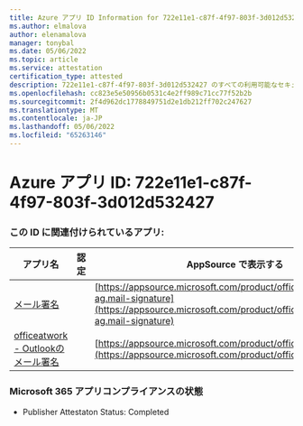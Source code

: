 ```yaml
---
title: Azure アプリ ID Information for 722e11e1-c87f-4f97-803f-3d012d532427
ms.author: elmalova
author: elenamalova
manager: tonybal
ms.date: 05/06/2022
ms.topic: article
ms.service: attestation
certification_type: attested
description: 722e11e1-c87f-4f97-803f-3d012d532427 のすべての利用可能なセキュリティとコンプライアンス情報。
ms.openlocfilehash: cc823e5e50956b0531c4e2ff989c71cc77f52b2b
ms.sourcegitcommit: 2f4d962dc1778849751d2e1db212ff702c247627
ms.translationtype: MT
ms.contentlocale: ja-JP
ms.lasthandoff: 05/06/2022
ms.locfileid: "65263146"
---
```

# <a name="azure-app-id-722e11e1-c87f-4f97-803f-3d012d532427"></a>Azure アプリ ID: 722e11e1-c87f-4f97-803f-3d012d532427


### <a name="apps-associated-with-this-id"></a>この ID に関連付けられているアプリ:
| **アプリ名** | **認定** | **AppSource で表示する** |
|--------------|---------------|-----------------------|
| [メール署名](../forward/officeatwork-ag.mail-signature.md) |  | [https://appsource.microsoft.com/product/office/officeatwork-ag.mail-signature](https://appsource.microsoft.com/product/office/officeatwork-ag.mail-signature) |
| [officeatwork - Outlookのメール署名](../forward/WA200003062.md) |  | [https://appsource.microsoft.com/product/office/WA200003062](https://appsource.microsoft.com/product/office/WA200003062) |

### <a name="microsoft-365-app-compliance-status"></a>Microsoft 365 アプリコンプライアンスの状態
- Publisher Attestaton Status: Completed

